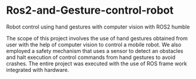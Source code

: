 # Ros2-and-Gesture-control-robot
Robot control using hand gestures with computer vision with ROS2 humble

The scope of this project involves the use of hand gestures obtained from user with the help of computer vision to control a mobile robot.
We also employed a safety mechanism that uses a sensor to detect an obstacles and halt execution of control commands from hand gestures to avoid crashes.
The entire project was executed with the use of ROS frame work integrated with hardware.
